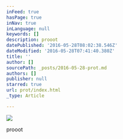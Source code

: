 ```yaml
---
inFeed: true
hasPage: true
inNav: true
inLanguage: null
keywords: []
description: prooot
datePublished: '2016-05-28T08:02:38.546Z'
dateModified: '2016-05-28T07:41:40.380Z'
title: ''
author: []
sourcePath: _posts/2016-05-28-prot.md
authors: []
publisher: null
starred: true
url: prot/index.html
_type: Article

---
```

![](https://the-grid-user-content.s3-us-west-2.amazonaws.com/f670a06e-ea96-4282-b569-abc07e8ae914.jpg)

prooot